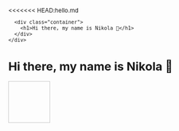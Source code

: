 <svg fill="none" viewBox="0 0 600 300" width="600" height="300" xmlns="http://www.w3.org/2000/svg">
  <foreignObject width="100%" height="100%">
    <div xmlns="http://www.w3.org/1999/xhtml">
     <!-- <style>
        .container {
          display: flex;
          width: 100%;
          height: 300px;
          background-color: black;
          color: white;
        }
      </style> -->
<<<<<<< HEAD:hello.md

      <div class="container">
        <h1>Hi there, my name is Nikola 👋</h1>
      </div>
    </div>

   </foreignObject>
      <p>
        <h1>Hi there, my name is Nikola 👋</h1>
        <image href="https://github.com/wyattbiker/wyattbiker.github.io/blob/main/images/image3.png" style="width: 100.00px; height: 100.39px;" />
      </p>


<!-- image href="images/image2.png" style="width: 20.00px; height: 18.39px;" -->
=======
 
      <!-- <div class="container">
        <h1>Hi there, my name is Nikola !!!👋</h1>
      </div> -->

      <image href="images/image3.png" style="width: 100.00px; height: 100.39px;" />   

      
    </div>
                      
   </foreignObject>

  
<!-- image href="images/image2.png" style="width: 20.00px; height: 18.39px;" -->    
>>>>>>> 219222fc485a2afa101cace1a1dad15b5c605ed5:hello.svg
</svg>
